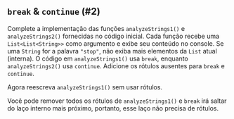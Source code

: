 ## `break` & `continue` (#2)

Complete a implementação das funções `analyzeStrings1()` e `analyzeStrings2()` fornecidas no código inicial. Cada função recebe uma `List<List<String>>` como argumento e exibe seu conteúdo no console. Se uma `String` for a palavra `"stop"`, não exiba mais elementos da `List` atual (interna). O código em `analyzeStrings1()` usa `break`, enquanto `analyzeStrings2()` usa `continue`. Adicione os rótulos ausentes para `break` e `continue`.

Agora reescreva `analyzeStrings1()` sem usar rótulos.

<div class="hint">

Você pode remover todos os rótulos de `analyzeStrings1()` e `break` irá saltar do laço interno mais próximo, portanto, esse laço não precisa de rótulos.

</div>
